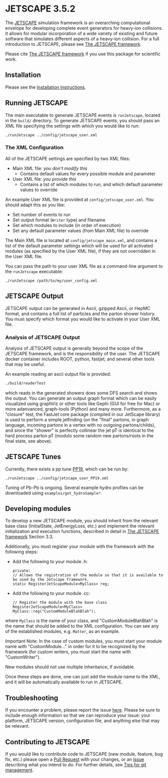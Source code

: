 # JETSCAPE 3.5.2

The [JETSCAPE](http://jetscape.org) simulation framework is an overarching computational envelope for developing complete event generators for heavy-ion collisions.
It allows for modular incorporation of a wide variety of existing and future software that simulates different aspects of a heavy-ion collision.
For a full introduction to JETSCAPE, please see [The JETSCAPE framework](https://arxiv.org/abs/1903.07706).

Please cite [The JETSCAPE framework](https://arxiv.org/abs/1903.07706) if you use this package for scientific work.

## Installation

Please see the [Installation Instructions](https://github.com/JETSCAPE/JETSCAPE/wiki/Doc.Installation).

## Running JETSCAPE

The main executable to generate JETSCAPE events is `runJetscape`, located in the `build/` directory.
To generate JETSCAPE events, you should pass an XML file specifying the settings with which you would like to run:

```
./runJetscape ../config/jetscape_user.xml
```

### The XML Configuration

All of the JETSCAPE settings are specified by two XML files:
- Main XML file: *you don't modify this*
  - Contains default values for every possible module and parameter
- User XML file: *you provide this*
  - Contains a list of which modules to run, and which default parameter values to override

An example User XML file is provided at `config/jetscape_user.xml`. 
You should adapt this as you like:
 - Set number of events to run
 - Set output format (`Writer` type) and filename 
 - Set which modules to include (in order of execution)
 - Set any default parameter values (from Main XML file) to override
 
The Main XML file is located at `config/jetscape_main.xml`, and contains a list of 
the default parameter settings which will be used for all activated modules (as specified by the User XML file),
if they are not overridden in the User XML file.

You can pass the path to your user XML file as a command-line argument to the `runJetscape` executable:
```
./runJetscape /path/to/my/user_config.xml
```

## JETSCAPE Output

JETSCAPE output can be generated in Ascii, gzipped Ascii, or HepMC format,
and contains a full list of particles and the parton shower history.
You must specify which format you would like to activate in your User XML file.

### Analysis of JETSCAPE Output

Analysis of JETSCAPE output is generally beyond the scope of the JETSCAPE framework, and is the responsibility of the user.
The JETSCAPE docker container includes ROOT, python, fastjet, and several other tools that may be useful.

An example reading an ascii output file is provided:

```bash
./build/readerTest
```

which reads in the generated showers does some DFS search and shows the output. You can generate an output graph format which can be easily visualized using graphViz or other tools like Gephi (GUI for free for Mac) or more adanvanced, graph-tools (Python) and many more. Furthermore, as a "closure" test, the FastJet core package (compiled in our JetScape library) is used to perform a simple jetfinding (on the "final" partons, in graph language, incoming partons in a vertex with no outgoing partons/childs), and since the "shower" is perfectly collinear the jet pT is identical to the hard process parton pT (modulo some random new partons/roots in the final state, see above).  

## JETSCAPE Tunes

Currently, there exists a pp tune [PP19](https://arxiv.org/abs/1910.05481), which can be run by:
```
./runJetscape ../config/jetscape_user_PP19.xml
```

Tuning of Pb-Pb is ongoing.
Several example hydro profiles can be downloaded using `examples/get_hydroSample*`.

## Developing modules

To develop a new JETSCAPE module, you should inherit from the relevant base class (InitialState, JetEnergyLoss, etc.) 
and implement the relevant initialization and execution functions, described in detail in [The JETSCAPE framework](https://arxiv.org/abs/1903.07706)
Section 3.3.

Additionally, you must register your module with the framework with the following steps:
- Add the following to your module .h:
  ```
  private:
  // Allows the registration of the module so that it is available to be used by the Jetscape framework.
  static RegisterJetScapeModule<MyClass> reg;
  ```
- Add the following to your module .cc: 
  ```
  // Register the module with the base class
  RegisterJetScapeModule<MyClass> MyClass::reg("CustomModuleBlahBlah");
  ```
where `MyClass` is the name of your class, and "CustomModuleBlahBlah" is the name that should be added to the XML configuration.
You can see any of the established modules, e.g.  `Matter`, as an example.

Important Note: In the case of custom modules, you *must* start your module name with "CustomModule..." 
in order for it to be recognized by the framework (for custom writers, you must start the name with "CustomWriter"). 

New modules should not use multiple inheritance, if avoidable.

Once these steps are done, one can just add the module name to the XML, and it will be automatically available to run in JETSCAPE.

## Troubleshooting

If you encounter a problem, please report the issue [here](https://github.com/JETSCAPE/JETSCAPE/issues).
Please be sure to include enough information so that we can reproduce your issue: your platform, JETSCAPE version,
configuration file, and anything else that may be relevant.

## Contributing to JETSCAPE

If you would like to contribute code to JETSCAPE (new module, feature, bug fix, etc.) please open 
a [Pull Request](https://github.com/JETSCAPE/JETSCAPE/pulls) with your changes, or an [Issue](https://github.com/JETSCAPE/JETSCAPE/issues) describing what you intend to do. For further details, see [Tips for git management](https://github.com/JETSCAPE/JETSCAPE/wiki/Tips-for-git-management).
